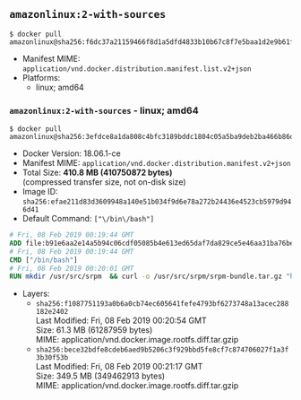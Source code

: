 ## `amazonlinux:2-with-sources`

```console
$ docker pull amazonlinux@sha256:f6dc37a21159466f8d1a5dfd4833b10b67c8f7e5baa1d2e9b61fcd5d0fef2951
```

-	Manifest MIME: `application/vnd.docker.distribution.manifest.list.v2+json`
-	Platforms:
	-	linux; amd64

### `amazonlinux:2-with-sources` - linux; amd64

```console
$ docker pull amazonlinux@sha256:3efdce8a1da808c4bfc3189bddc1804c05a5ba9deb2ba466b86ddc779058f970
```

-	Docker Version: 18.06.1-ce
-	Manifest MIME: `application/vnd.docker.distribution.manifest.v2+json`
-	Total Size: **410.8 MB (410750872 bytes)**  
	(compressed transfer size, not on-disk size)
-	Image ID: `sha256:efae211d83d3609948a140e51b034f9d6e78a272b24436e4523cb5979d946d41`
-	Default Command: `["\/bin\/bash"]`

```dockerfile
# Fri, 08 Feb 2019 00:19:44 GMT
ADD file:b91e6aa2e14a5b94c06cdf05085b4e613ed65daf7da829ce5e46aa31ba76be8f in / 
# Fri, 08 Feb 2019 00:19:44 GMT
CMD ["/bin/bash"]
# Fri, 08 Feb 2019 00:20:01 GMT
RUN mkdir /usr/src/srpm  && curl -o /usr/src/srpm/srpm-bundle.tar.gz "https://amazon-linux-docker-sources.s3-accelerate.amazonaws.com/srpm-bundle-706502614691a67a409d283302e1d1b5af9cb5511f58e39e3b66fd16d043ce84.tar.gz"  && echo "a6434df3b1dce89d3e10f273b1e81f11be6735698c6517b90751d35bb4addfb0  /usr/src/srpm/srpm-bundle.tar.gz" | sha256sum -c -
```

-	Layers:
	-	`sha256:f1087751193a0b6a0cb74ec605641fefe4793bf6273748a13acec288182e2402`  
		Last Modified: Fri, 08 Feb 2019 00:20:54 GMT  
		Size: 61.3 MB (61287959 bytes)  
		MIME: application/vnd.docker.image.rootfs.diff.tar.gzip
	-	`sha256:bece32bdfe8cdeb6aed9b5206c3f929bbd5fe8cf7c874706027f1a3f3b30f53b`  
		Last Modified: Fri, 08 Feb 2019 00:21:17 GMT  
		Size: 349.5 MB (349462913 bytes)  
		MIME: application/vnd.docker.image.rootfs.diff.tar.gzip
